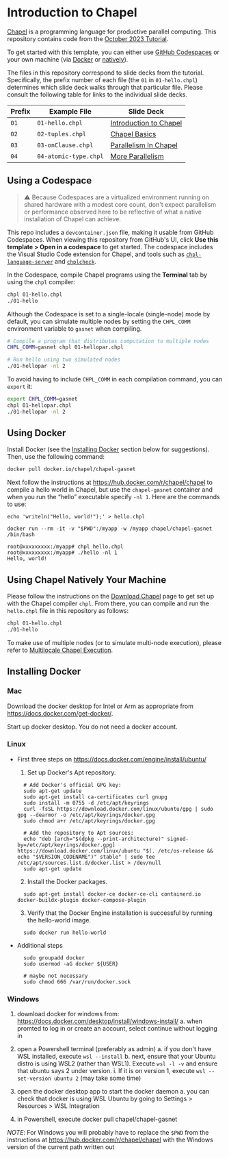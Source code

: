 # Introduction to Chapel

[Chapel](https://github.com/chapel-lang/chapel/) is a programming language for productive parallel computing. This repository contains code from the [October 2023 Tutorial](https://chapel-lang.org/tutorials.html).

To get started with this template, you can either use [GitHub Codespaces](#using-a-codespace) or your own machine (via [Docker](#using-docker) or [natively](#using-chapel-natively-on-your-machine)).

The files in this repository correspond to slide decks from the tutorial.
Specifically, the prefix number of each file (the `01` in `01-hello.chpl`)
determines which slide deck walks through that particular file. Please
consult the following table for links to the individual slide decks.

| Prefix | Example File    | Slide Deck |
|--------|-----------------|------------|
| `01`   | `01-hello.chpl` | [Introduction to Chapel](https://chapel-lang.org/tutorials/Oct2023/01-Chapel-Intro.pdf) |
| `02`   | `02-tuples.chpl` | [Chapel Basics](https://chapel-lang.org/tutorials/Oct2023/02-Chapel-Basics.pdf) |
| `03`   | `03-onClause.chpl` | [Parallelism In Chapel](https://chapel-lang.org/tutorials/Oct2023/03-Chapel-Parallelism.pdf) |
| `04`   | `04-atomic-type.chpl` | [More Parallelism](https://chapel-lang.org/tutorials/Oct2023/04-Chapel-MorePar.pdf) |


## Using a Codespace

> :warning: Because Codespaces are a virtualized environment running on shared hardware with a modest core count, don't expect parallelism or performance observed here to be reflective of what a native installation of Chapel can achieve.

This repo includes a `devcontainer.json` file, making it usable from GitHub Codespaces. When viewing this repository from GitHub's UI, click __Use this template > Open in a codespace__ to get started. The codespace includes the Visual Studio Code extension for Chapel, and tools such as [`chpl-language-server`](https://chapel-lang.org/docs/main/tools/chpl-language-server/chpl-language-server.html) and [`chplcheck`](https://chapel-lang.org/docs/main/tools/chplcheck/chplcheck.html).

In the Codespace, compile Chapel programs using the __Terminal__ tab by using the `chpl` compiler:

```bash
chpl 01-hello.chpl
./01-hello
```

Although the Codespace is set to a single-locale (single-node) mode by default, you can simulate multiple nodes by setting the `CHPL_COMM` environment variable to `gasnet` when compiling.

```bash
# Compile a program that distributes computation to multiple nodes
CHPL_COMM=gasnet chpl 01-hellopar.chpl

# Run hello using two simulated nodes
./01-hellopar -nl 2
```

To avoid having to include `CHPL_COMM` in each compilation command, you can
`export` it:

```bash
export CHPL_COMM=gasnet
chpl 01-hellopar.chpl
./01-hellopar -nl 2
```

## Using Docker

Install Docker (see the [Installing Docker](#installing-docker) section below for suggestions). Then, use the following command:

```bash
docker pull docker.io/chapel/chapel-gasnet
```

Next follow the instructions at https://hub.docker.com/r/chapel/chapel to compile a hello world in Chapel, but use the `chapel-gasnet` container and when you run the “hello” executable specify `-nl 1`.  Here are the commands to use:

```
echo 'writeln("Hello, world!");' > hello.chpl

docker run --rm -it -v "$PWD":/myapp -w /myapp chapel/chapel-gasnet /bin/bash

root@xxxxxxxxx:/myapp# chpl hello.chpl
root@xxxxxxxxx:/myapp# ./hello -nl 1
Hello, world!
```

## Using Chapel Natively Your Machine

Please follow the instructions on the [Download Chapel](https://chapel-lang.org/download.html) page to get set up with the Chapel compiler `chpl`. From there, you can compile and run the `hello.chpl` file in this repository as follows:

```bash
chpl 01-hello.chpl
./01-hello
```

To make use of multiple nodes (or to simulate multi-node execution), please
refer to [Multilocale Chapel Execution](https://chapel-lang.org/docs/usingchapel/multilocale.html).

## Installing Docker

### Mac

Download the docker desktop for Intel or Arm as appropriate from
https://docs.docker.com/get-docker/.

Start up docker desktop.  You do not need a docker account.


### Linux

* First three steps on https://docs.docker.com/engine/install/ubuntu/
  1. Set up Docker's Apt repository.
    ```
      # Add Docker's official GPG key:
      sudo apt-get update
      sudo apt-get install ca-certificates curl gnupg
      sudo install -m 0755 -d /etc/apt/keyrings
      curl -fsSL https://download.docker.com/linux/ubuntu/gpg | sudo gpg --dearmor -o /etc/apt/keyrings/docker.gpg
      sudo chmod a+r /etc/apt/keyrings/docker.gpg

      # Add the repository to Apt sources:
      echo "deb [arch="$(dpkg --print-architecture)" signed-by=/etc/apt/keyrings/docker.gpg]   https://download.docker.com/linux/ubuntu "$(. /etc/os-release && echo "$VERSION_CODENAME")" stable" | sudo tee /etc/apt/sources.list.d/docker.list > /dev/null
      sudo apt-get update
    ```

  2. Install the Docker packages.
    ```
      sudo apt-get install docker-ce docker-ce-cli containerd.io docker-buildx-plugin docker-compose-plugin
    ```

  3. Verify that the Docker Engine installation is successful by running the hello-world image.
    ```
      sudo docker run hello-world
    ```


* Additional steps
    ```
      sudo groupadd docker
      sudo usermod -aG docker ${USER}

      # maybe not necessary
      sudo chmod 666 /var/run/docker.sock

    ```

### Windows

1. download docker for windows from: https://docs.docker.com/desktop/install/windows-install/
  a. when promted to log in or create an account, select continue without logging in

2. open a Powershell terminal (preferably as admin)
  a. if you don't have WSL installed, execute `wsl --install`
  b. next, ensure that your Ubuntu distro is using WSL2 (rather than WSL1).
  Execute `wsl -l -v` and ensure that ubuntu says 2 under version.
   i. If it is on version 1, execute `wsl --set-version ubuntu 2` (may take some time)

3. open the docker desktop app to start the docker daemon
  a. you can check that docker is using WSL Ubuntu by going to
  Settings > Resources > WSL Integration

4. in Powershell, execute docker pull chapel/chapel-gasnet

*NOTE*: For Windows you will probably have to replace the `$PWD` from the instructions
at https://hub.docker.com/r/chapel/chapel with the Windows version of the current path
written out

